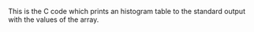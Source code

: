 This is the C code which prints an histogram table to the standard output with the values of the array.
